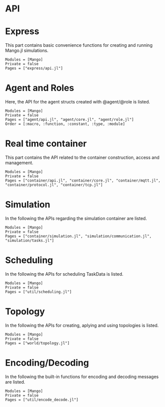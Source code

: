 # API

# Express

This part contains basic convenience functions for creating and running Mango.jl simulations. 

```@autodocs
Modules = [Mango]
Private = false
Pages = ["express/api.jl"]
```

# Agent and Roles

Here, the API for the agent structs created with @agent/@role is listed. 

```@autodocs
Modules = [Mango]
Private = false
Pages = ["agent/api.jl", "agent/core.jl", "agent/role.jl"]
Order = [:macro, :function, :constant, :type, :module]
```

# Real time container

This part contains the API related to the container construction, access and management.

```@autodocs
Modules = [Mango]
Private = false
Pages = ["container/api.jl", "container/core.jl", "container/mqtt.jl", "container/protocol.jl", "container/tcp.jl"]
```

# Simulation

In the following the APIs regarding the simulation container are listed.

```@autodocs
Modules = [Mango]
Private = false
Pages = ["container/simulation.jl", "simulation/communication.jl", "simulation/tasks.jl"]
```

# Scheduling

In the following the APIs for scheduling TaskData is listed.

```@autodocs
Modules = [Mango]
Private = false
Pages = ["util/scheduling.jl"]
```

# Topology

In the following the APIs for creating, aplying and using topologies is listed.

```@autodocs
Modules = [Mango]
Private = false
Pages = ["world/topology.jl"]
```

# Encoding/Decoding

In the following the built-in functions for encoding and decoding messages are listed.

```@autodocs
Modules = [Mango]
Private = false
Pages = ["util/encode_decode.jl"]
```